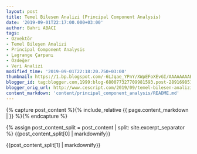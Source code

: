 ```yaml
---
layout: post
title: Temel Bilesen Analizi (Principal Component Analysis)
date: '2019-09-01T22:17:00.000+03:00'
author: Bahri ABACI
tags:
- Özvektör
- Temel Bileşen Analizi
- Principal Component Analysis
- Lagrange Çarpanı
- Özdeğer
- Veri Analizi
modified_time: '2019-09-01T22:18:20.750+03:00'
thumbnail: https://1.bp.blogspot.com/-6LJqae_YPnY/XWpEFoXEvGI/AAAAAAAAB2U/kAILG56Kkjw7NR05MZI7N9mK0gq03QJxQCLcBGAs/s72-c/pca_title.png
blogger_id: tag:blogger.com,1999:blog-680077327709981593.post-2891698517563505355
blogger_orig_url: http://www.cescript.com/2019/09/temel-bilesen-analizi-principal.html
content_markdown: 'content/principal_component_analysis/README.md'
---
```


{% capture post_content %}{% include_relative {{ page.content_markdown |  }} %}{% endcapture %}

{% assign post_content_split = post_content | split: site.excerpt_separator %}
{{post_content_split[0] | markdownify}}
<!--more-->
{{post_content_split[1] | markdownify}}
